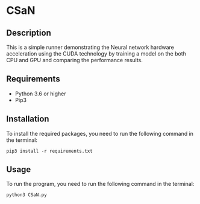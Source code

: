 # CSaN

## Description
This is a simple runner demonstrating the Neural network hardware acceleration using the CUDA technology by training a model on the both CPU and GPU and comparing the performance results.
## Requirements
* Python 3.6 or higher
* Pip3

## Installation
To install the required packages, you need to run the following command in the terminal:
```
pip3 install -r requirements.txt
```

## Usage
To run the program, you need to run the following command in the terminal:
```
python3 CSaN.py
```